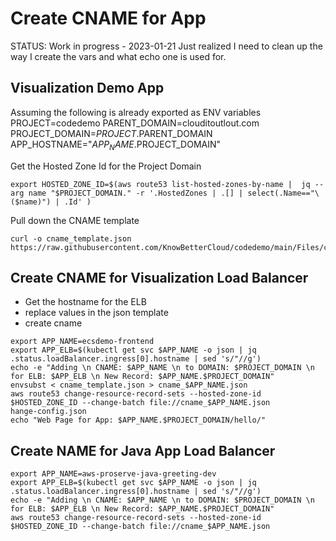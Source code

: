 # Create CNAME for App

STATUS:  Work in progress - 2023-01-21
         Just realized I need to clean up the way I create the vars and what 
           echo one is used for.

## Visualization Demo App
Assuming the following is already exported as ENV variables
PROJECT=codedemo
PARENT_DOMAIN=clouditoutlout.com
PROJECT_DOMAIN=$PROJECT.$PARENT_DOMAIN
APP_HOSTNAME="$APP_NAME.$PROJECT_DOMAIN"  

Get the Hosted Zone Id for the Project Domain
```
export HOSTED_ZONE_ID=$(aws route53 list-hosted-zones-by-name |  jq --arg name "$PROJECT_DOMAIN." -r '.HostedZones | .[] | select(.Name=="\($name)") | .Id' )
```

Pull down the CNAME template
```
curl -o cname_template.json https://raw.githubusercontent.com/KnowBetterCloud/codedemo/main/Files/cname_template.json
```

## Create CNAME for Visualization Load Balancer
* Get the hostname for the ELB
* replace values in the json template
* create cname
```
export APP_NAME=ecsdemo-frontend 
export APP_ELB=$(kubectl get svc $APP_NAME -o json | jq .status.loadBalancer.ingress[0].hostname | sed 's/"//g') 
echo -e "Adding \n CNAME: $APP_NAME \n to DOMAIN: $PROJECT_DOMAIN \n for ELB: $APP_ELB \n New Record: $APP_NAME.$PROJECT_DOMAIN"
envsubst < cname_template.json > cname_$APP_NAME.json
aws route53 change-resource-record-sets --hosted-zone-id $HOSTED_ZONE_ID --change-batch file://cname_$APP_NAME.json 
hange-config.json
echo "Web Page for App: $APP_NAME.$PROJECT_DOMAIN/hello/"
```

## Create NAME for Java App Load Balancer
```
export APP_NAME=aws-proserve-java-greeting-dev
export APP_ELB=$(kubectl get svc $APP_NAME -o json | jq .status.loadBalancer.ingress[0].hostname | sed 's/"//g') 
echo -e "Adding \n CNAME: $APP_NAME \n to DOMAIN: $PROJECT_DOMAIN \n for ELB: $APP_ELB \n New Record: $APP_NAME.$PROJECT_DOMAIN"
aws route53 change-resource-record-sets --hosted-zone-id $HOSTED_ZONE_ID --change-batch file://cname_$APP_NAME.json 
```
